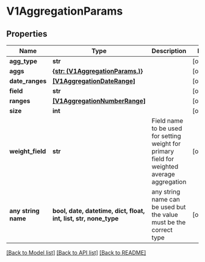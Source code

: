 # V1AggregationParams


## Properties
Name | Type | Description | Notes
------------ | ------------- | ------------- | -------------
**agg_type** | **str** |  | [optional] 
**aggs** | [**{str: (V1AggregationParams,)}**](V1AggregationParams.md) |  | [optional] 
**date_ranges** | [**[V1AggregationDateRange]**](V1AggregationDateRange.md) |  | [optional] 
**field** | **str** |  | [optional] 
**ranges** | [**[V1AggregationNumberRange]**](V1AggregationNumberRange.md) |  | [optional] 
**size** | **int** |  | [optional] 
**weight_field** | **str** | Field name to be used for setting weight for primary field for weighted average aggregation | [optional] 
**any string name** | **bool, date, datetime, dict, float, int, list, str, none_type** | any string name can be used but the value must be the correct type | [optional]

[[Back to Model list]](../README.md#documentation-for-models) [[Back to API list]](../README.md#documentation-for-api-endpoints) [[Back to README]](../README.md)



